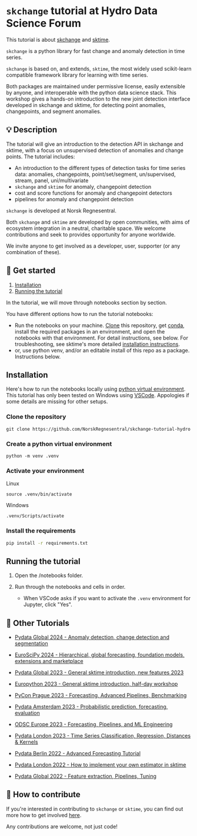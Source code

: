 `skchange` tutorial at Hydro Data Science Forum
============================================================

This tutorial is about [skchange] and [sktime].

`skchange` is a python library for fast change and anomaly detection in time series.

`skchange` is based on, and extends, `sktime`, the most widely used scikit-learn compatible framework library for learning with time series.

Both packages are maintained under permissive license, easily extensible by anyone, and interoperable with the python data science stack.
This workshop gives a hands-on introduction to the new joint detection interface developed in skchange and sktime, for detecting point anomalies, changepoints, and segment anomalies.

[skchange]: https://skchange.readthedocs.io/en/latest/
[sktime]: https://www.sktime.net

## :bulb: Description

The tutorial will give an introduction to the detection API in skchange and sktime, with a focus on unsupervised detection of anomalies and change points. The tutorial includes:

- An introduction to the different types of detection tasks for time series data: anomalies, changepoints, point/set/segment, un/supervised, stream, panel, uni/multivariate
- `skchange` and `sktime` for anomaly, changepoint detection
- cost and score functions for anomaly and changepoint detectors
- pipelines for anomaly and changepoint detection

`skchange` is developed at Norsk Regnesentral.

Both `skchange` and `sktime` are developed by open communities, with aims of ecosystem integration in a neutral, charitable space. We welcome contributions and seek to provides opportunity for anyone worldwide.

We invite anyone to get involved as a developer, user, supporter (or any combination of these).



## :rocket: Get started

1. [Installation](#installation)
2. [Running the tutorial](#running-the-tutorial)

In the tutorial, we will move through notebooks section by section.

You have different options how to run the tutorial notebooks:

* Run the notebooks on your machine. [Clone] this repository, get [conda], install the required packages in an environment, and open the notebooks with that environment. For detail instructions, see below. For troubleshooting, see sktime's more detailed [installation instructions].
* or, use python venv, and/or an editable install of this repo as a package. Instructions below.

[clone]: https://help.github.com/en/github/creating-cloning-and-archiving-repositories/cloning-a-repository
[conda]: https://docs.conda.io/en/latest/
[installation instructions]: https://www.sktime.net/en/latest/installation.html

## Installation

Here's how to run the notebooks locally using [python virtual environment].
This tutorial has only been tested on Windows using [VSCode].
Appologies if some details are missing for other setups.

[VSCode]: https://code.visualstudio.com/
[python virtual environment]: https://docs.python.org/3/tutorial/venv.html

### Clone the repository
```
git clone https://github.com/NorskRegnesentral/skchange-tutorial-hydro
```

### Create a python virtual environment
```
python -m venv .venv
```

### Activate your environment

Linux
```
source .venv/bin/activate
```
Windows
```
.venv/Scripts/activate
```

### Install the requirements
```sh
pip install -r requirements.txt
```

## Running the tutorial

1. Open the /notebooks folder.
2. Run through the notebooks and cells in order.

    * When VSCode asks if you want to activate the `.venv` environment for Jupyter, click "Yes".


## :movie_camera: Other Tutorials

 - [Pydata Global 2024 - Anomaly detection, change detection and segmentation](
    https://github.com/sktime/sktime-tutorial-pydata-global-2024)
- [EuroSciPy 2024 - Hierarchical, global forecasting, foundation models, extensions and marketplace](https://github.com/sktime/sktime-workshop-euroscipy2024)

- [Pydata Global 2023 - General sktime introduction, new features 2023](https://github.com/sktime/sktime-tutorial-pydata-global-2023)

- [Europython 2023 - General sktime introduction, half-day workshop](https://github.com/sktime/sktime-tutorial-europython-2023)

- [PyCon Prague 2023 - Forecasting, Advanced Pipelines, Benchmarking](https://github.com/sktime/sktime-tutorial-pydata-global-2023)

- [Pydata Amsterdam 2023 - Probabilistic prediction, forecasting, evaluation](https://github.com/sktime/sktime-tutorial-pydata-Amsterdam-2023)

- [ODSC Europe 2023 - Forecasting, Pipelines, and ML Engineering](https://github.com/sktime/sktime-tutorial-ODSC-Europe-2023)

- [Pydata London 2023 - Time Series Classification, Regression, Distances & Kernels](https://github.com/sktime/sktime-tutorial-pydata-london-2023)

- [Pydata Berlin 2022 - Advanced Forecasting Tutorial](https://www.youtube.com/watch?v=4Rf9euAhjNc)

- [Pydata London 2022 - How to implement your own estimator in sktime](https://www.youtube.com/watch?v=S_3ewcvs_pg)

- [Pydata Global 2022 - Feature extraction, Pipelines, Tuning](https://github.com/sktime/sktime-tutorial-pydata-global-2022)


## :wave: How to contribute

If you're interested in contributing to `skchange` or `sktime`,
you can find out more how to get involved [here](https://www.sktime.net/en/latest/get_involved.html).

Any contributions are welcome, not just code!
